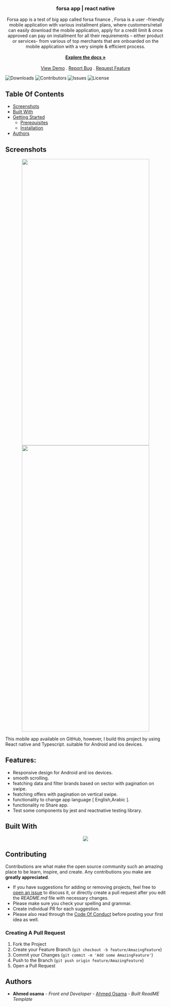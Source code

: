 <br/>

  <h3 align="center">forsa app | react native</h3>

  <p align="center">
  Forsa app is a test of big app called forsa finance , Forsa is a user -friendly mobile application with various installment plans, where customers/retail can easily download the mobile application, apply for a credit limit & once approved can pay on installment for all their requirements – either product or services- from various of top merchants that are onboarded on the mobile application with a very simple & efficient process.
    <br/>
    <br/>
    <a href="https://github.com/ShaanCoding/ReadME-Generator"><strong>Explore the docs »</strong></a>
    <br/>
    <br/>
    <a href="https://github.com/ShaanCoding/ReadME-Generator">View Demo</a>
    .
    <a href="https://github.com/ShaanCoding/ReadME-Generator/issues">Report Bug</a>
    .
    <a href="https://github.com/ShaanCoding/ReadME-Generator/issues">Request Feature</a>
  </p>
</p>

![Downloads](https://img.shields.io/github/downloads/ShaanCoding/ReadME-Generator/total) ![Contributors](https://img.shields.io/github/contributors/ShaanCoding/ReadME-Generator?color=dark-green) ![Issues](https://img.shields.io/github/issues/ShaanCoding/ReadME-Generator) ![License](https://img.shields.io/github/license/ShaanCoding/ReadME-Generator)

## Table Of Contents

- [Screenshots](#Screenshots)
- [Built With](#built-with)
- [Getting Started](#getting-started)
  - [Prerequisites](#prerequisites)
  - [Installation](#installation)
- [Authors](#authors)

## Screenshots

<p align="center">
  <img src="https://gcdnb.pbrd.co/images/B4T9N3idNvHG.png?o=1" width="400" height="900"/>
  <img src="https://gcdnb.pbrd.co/images/pPb7SEnR33EH.png?o=1" width="400" height="900"/> 
</p>

This mobile app available on GitHub, however, I build this project by using React native and Typescript.
suitable for Android and ios devices.

## Features:

- Responsive design for Android and ios devices.
- smooth scrolling.
- featching data and filter brands based on sector with pagination on swipe.
- featching offers with pagination on vertical swipe.
- functionality to change app language [ English,Arabic ].
- functionality ro Share app.
- Test some components by jest and reactnative testing library.

## Built With

 <p align="center">
  <a href="https://skillicons.dev">
    <img src="https://skillicons.dev/icons?i=vscode,ts,react,redux,jest" />
  </a>
</p>



## Contributing

Contributions are what make the open source community such an amazing place to be learn, inspire, and create. Any contributions you make are **greatly appreciated**.

- If you have suggestions for adding or removing projects, feel free to [open an issue](https://github.com/ShaanCoding/ReadME-Generator/issues/new) to discuss it, or directly create a pull request after you edit the _README.md_ file with necessary changes.
- Please make sure you check your spelling and grammar.
- Create individual PR for each suggestion.
- Please also read through the [Code Of Conduct](https://github.com/ShaanCoding/ReadME-Generator/blob/main/CODE_OF_CONDUCT.md) before posting your first idea as well.

### Creating A Pull Request

1. Fork the Project
2. Create your Feature Branch (`git checkout -b feature/AmazingFeature`)
3. Commit your Changes (`git commit -m 'Add some AmazingFeature'`)
4. Push to the Branch (`git push origin feature/AmazingFeature`)
5. Open a Pull Request


## Authors

- **Ahmed osama** - _Front end Developer_ - [Ahmed Osama](https://github.com/Ahmed-Osama-Salem) - _Built ReadME Template_


